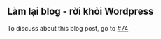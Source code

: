 ## Làm lại blog - rời khỏi Wordpress

To discuss about this blog post, go to [#74](https://github.com/ngxson/blog-comments/issues/74)

<!-- {"issue":74} -->
